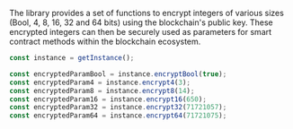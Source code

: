 The library provides a set of functions to encrypt integers of various sizes (Bool, 4, 8, 16, 32 and 64 bits) using the blockchain's public key. These encrypted integers can then be securely used as parameters for smart contract methods within the blockchain ecosystem.

```javascript
const instance = getInstance();

const encryptedParamBool = instance.encryptBool(true);
const encryptedParam4 = instance.encrypt4(3);
const encryptedParam8 = instance.encrypt8(14);
const encryptedParam16 = instance.encrypt16(650);
const encryptedParam32 = instance.encrypt32(71721057);
const encryptedParam64 = instance.encrypt64(71721075);
```
